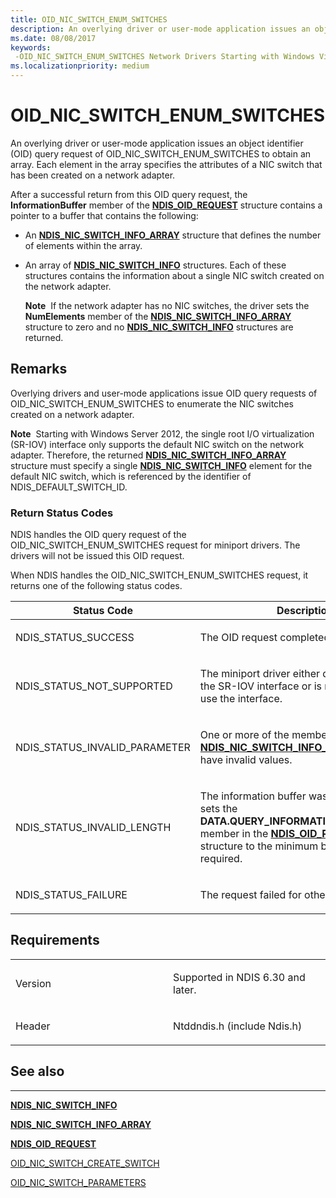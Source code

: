 ```yaml
---
title: OID_NIC_SWITCH_ENUM_SWITCHES
description: An overlying driver or user-mode application issues an object identifier (OID) query request of OID_NIC_SWITCH_ENUM_SWITCHES to obtain an array.
ms.date: 08/08/2017
keywords: 
 -OID_NIC_SWITCH_ENUM_SWITCHES Network Drivers Starting with Windows Vista
ms.localizationpriority: medium
---
```


# OID\_NIC\_SWITCH\_ENUM\_SWITCHES


An overlying driver or user-mode application issues an object identifier (OID) query request of OID\_NIC\_SWITCH\_ENUM\_SWITCHES to obtain an array. Each element in the array specifies the attributes of a NIC switch that has been created on a network adapter.

After a successful return from this OID query request, the **InformationBuffer** member of the [**NDIS\_OID\_REQUEST**](/windows-hardware/drivers/ddi/ndis/ns-ndis-_ndis_oid_request) structure contains a pointer to a buffer that contains the following:

-   An [**NDIS\_NIC\_SWITCH\_INFO\_ARRAY**](/windows-hardware/drivers/ddi/ntddndis/ns-ntddndis-_ndis_nic_switch_info_array) structure that defines the number of elements within the array.

-   An array of [**NDIS\_NIC\_SWITCH\_INFO**](/windows-hardware/drivers/ddi/ntddndis/ns-ntddndis-_ndis_nic_switch_info) structures. Each of these structures contains the information about a single NIC switch created on the network adapter.

    **Note**  If the network adapter has no NIC switches, the driver sets the **NumElements** member of the [**NDIS\_NIC\_SWITCH\_INFO\_ARRAY**](/windows-hardware/drivers/ddi/ntddndis/ns-ntddndis-_ndis_nic_switch_info_array) structure to zero and no [**NDIS\_NIC\_SWITCH\_INFO**](/windows-hardware/drivers/ddi/ntddndis/ns-ntddndis-_ndis_nic_switch_info) structures are returned.

     

Remarks
-------

Overlying drivers and user-mode applications issue OID query requests of OID\_NIC\_SWITCH\_ENUM\_SWITCHES to enumerate the NIC switches created on a network adapter.

**Note**  Starting with Windows Server 2012, the single root I/O virtualization (SR-IOV) interface only supports the default NIC switch on the network adapter. Therefore, the returned [**NDIS\_NIC\_SWITCH\_INFO\_ARRAY**](/windows-hardware/drivers/ddi/ntddndis/ns-ntddndis-_ndis_nic_switch_info_array) structure must specify a single [**NDIS\_NIC\_SWITCH\_INFO**](/windows-hardware/drivers/ddi/ntddndis/ns-ntddndis-_ndis_nic_switch_info) element for the default NIC switch, which is referenced by the identifier of NDIS\_DEFAULT\_SWITCH\_ID.

 

### Return Status Codes

NDIS handles the OID query request of the OID\_NIC\_SWITCH\_ENUM\_SWITCHES request for miniport drivers. The drivers will not be issued this OID request.

When NDIS handles the OID\_NIC\_SWITCH\_ENUM\_SWITCHES request, it returns one of the following status codes.

<table>
<colgroup>
<col width="50%" />
<col width="50%" />
</colgroup>
<thead>
<tr class="header">
<th>Status Code</th>
<th>Description</th>
</tr>
</thead>
<tbody>
<tr class="odd">
<td><p>NDIS_STATUS_SUCCESS</p></td>
<td><p>The OID request completed successfully.</p></td>
</tr>
<tr class="even">
<td><p>NDIS_STATUS_NOT_SUPPORTED</p></td>
<td><p>The miniport driver either does not support the SR-IOV interface or is not enabled to use the interface.</p></td>
</tr>
<tr class="odd">
<td><p>NDIS_STATUS_INVALID_PARAMETER</p></td>
<td><p>One or more of the members of the <a href="/windows-hardware/drivers/ddi/ntddndis/ns-ntddndis-_ndis_nic_switch_delete_vport_parameters" data-raw-source="[&lt;strong&gt;NDIS_NIC_SWITCH_INFO_ARRAY&lt;/strong&gt;](/windows-hardware/drivers/ddi/ntddndis/ns-ntddndis-_ndis_nic_switch_delete_vport_parameters)"><strong>NDIS_NIC_SWITCH_INFO_ARRAY</strong></a> structure have invalid values.</p></td>
</tr>
<tr class="even">
<td><p>NDIS_STATUS_INVALID_LENGTH</p></td>
<td><p>The information buffer was too short. NDIS sets the <strong>DATA.QUERY_INFORMATION.BytesNeeded</strong> member in the <a href="/windows-hardware/drivers/ddi/ndis/ns-ndis-_ndis_oid_request" data-raw-source="[&lt;strong&gt;NDIS_OID_REQUEST&lt;/strong&gt;](/windows-hardware/drivers/ddi/ndis/ns-ndis-_ndis_oid_request)"><strong>NDIS_OID_REQUEST</strong></a> structure to the minimum buffer size that is required.</p></td>
</tr>
<tr class="odd">
<td><p>NDIS_STATUS_FAILURE</p></td>
<td><p>The request failed for other reasons.</p></td>
</tr>
</tbody>
</table>

 

Requirements
------------

<table>
<colgroup>
<col width="50%" />
<col width="50%" />
</colgroup>
<tbody>
<tr class="odd">
<td><p>Version</p></td>
<td><p>Supported in NDIS 6.30 and later.</p></td>
</tr>
<tr class="even">
<td><p>Header</p></td>
<td>Ntddndis.h (include Ndis.h)</td>
</tr>
</tbody>
</table>

## See also


****
[**NDIS\_NIC\_SWITCH\_INFO**](/windows-hardware/drivers/ddi/ntddndis/ns-ntddndis-_ndis_nic_switch_info)

[**NDIS\_NIC\_SWITCH\_INFO\_ARRAY**](/windows-hardware/drivers/ddi/ntddndis/ns-ntddndis-_ndis_nic_switch_info_array)

[**NDIS\_OID\_REQUEST**](/windows-hardware/drivers/ddi/ndis/ns-ndis-_ndis_oid_request)

[OID\_NIC\_SWITCH\_CREATE\_SWITCH](oid-nic-switch-create-switch.md)

[OID\_NIC\_SWITCH\_PARAMETERS](oid-nic-switch-parameters.md)

